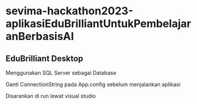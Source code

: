 # sevima-hackathon2023-aplikasiEduBrilliantUntukPembelajaranBerbasisAI
## EduBrilliant Desktop
Menggunakan SQL Server sebagai Database

Ganti ConnectionString pada App.config sebelum menjalankan aplikasi

Disarankan di run lewat visual studio
